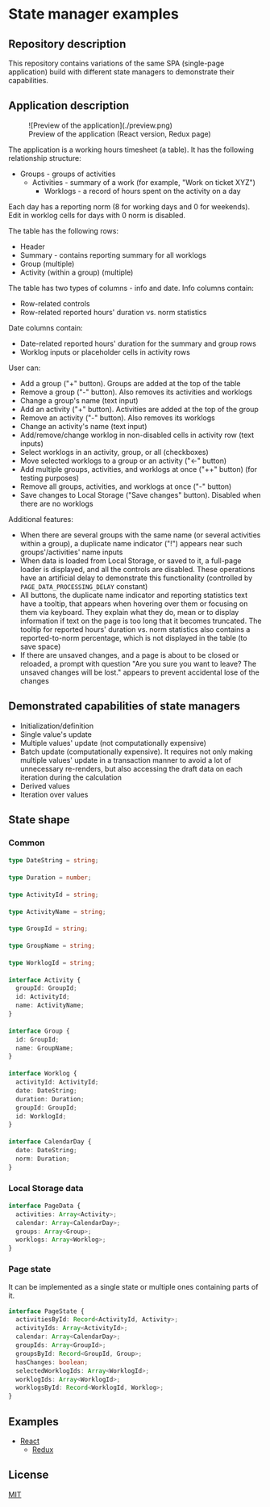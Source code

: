 # State manager examples

## Repository description

This repository contains variations of the same SPA (single-page application) build with different state managers to demonstrate their capabilities.

## Application description

<figure>
  ![Preview of the application](./preview.png)
  <figcaption>Preview of the application (React version, Redux page)</figcaption>
</figure>

The application is a working hours timesheet (a table). It has the following relationship structure:

- Groups - groups of activities
  - Activities - summary of a work (for example, "Work on ticket XYZ")
    - Worklogs - a record of hours spent on the activity on a day

Each day has a reporting norm (8 for working days and 0 for weekends). Edit in worklog cells for days with 0 norm is disabled.

The table has the following rows:

- Header
- Summary - contains reporting summary for all worklogs
- Group (multiple)
- Activity (within a group) (multiple)

The table has two types of columns - info and date.
Info columns contain:

- Row-related controls
- Row-related reported hours' duration vs. norm statistics

Date columns contain:

- Date-related reported hours' duration for the summary and group rows
- Worklog inputs or placeholder cells in activity rows

User can:

- Add a group ("+" button). Groups are added at the top of the table
- Remove a group ("-" button). Also removes its activities and worklogs
- Change a group's name (text input)
- Add an activity ("+" button). Activities are added at the top of the group
- Remove an activity ("-" button). Also removes its worklogs
- Change an activity's name (text input)
- Add/remove/change worklog in non-disabled cells in activity row (text inputs)
- Select worklogs in an activity, group, or all (checkboxes)
- Move selected worklogs to a group or an activity ("←" button)
- Add multiple groups, activities, and worklogs at once ("++" button) (for testing purposes)
- Remove all groups, activities, and worklogs at once ("-" button)
- Save changes to Local Storage ("Save changes" button). Disabled when there are no worklogs

Additional features:

- When there are several groups with the same name (or several activities within a group), a duplicate name indicator ("!") appears near such groups'/activities' name inputs
- When data is loaded from Local Storage, or saved to it, a full-page loader is displayed, and all the controls are disabled. These operations have an artificial delay to demonstrate this functionality (controlled by `PAGE_DATA_PROCESSING_DELAY` constant)
- All buttons, the duplicate name indicator and reporting statistics text have a tooltip, that appears when hovering over them or focusing on them via keyboard. They explain what they do, mean or to display information if text on the page is too long that it becomes truncated. The tooltip for reported hours' duration vs. norm statistics also contains a reported-to-norm percentage, which is not displayed in the table (to save space)
- If there are unsaved changes, and a page is about to be closed or reloaded, a prompt with question "Are you sure you want to leave? The unsaved changes will be lost." appears to prevent accidental lose of the changes

## Demonstrated capabilities of state managers

- Initialization/definition
- Single value's update
- Multiple values' update (not computationally expensive)
- Batch update (computationally expensive). It requires not only making multiple values' update in a transaction manner to avoid a lot of unnecessary re-renders, but also accessing the draft data on each iteration during the calculation
- Derived values
- Iteration over values

## State shape

### Common

```ts
type DateString = string;

type Duration = number;

type ActivityId = string;

type ActivityName = string;

type GroupId = string;

type GroupName = string;

type WorklogId = string;

interface Activity {
  groupId: GroupId;
  id: ActivityId;
  name: ActivityName;
}

interface Group {
  id: GroupId;
  name: GroupName;
}

interface Worklog {
  activityId: ActivityId;
  date: DateString;
  duration: Duration;
  groupId: GroupId;
  id: WorklogId;
}

interface CalendarDay {
  date: DateString;
  norm: Duration;
}
```

### Local Storage data

```ts
interface PageData {
  activities: Array<Activity>;
  calendar: Array<CalendarDay>;
  groups: Array<Group>;
  worklogs: Array<Worklog>;
}
```

### Page state

It can be implemented as a single state or multiple ones containing parts of it.

```ts
interface PageState {
  activitiesById: Record<ActivityId, Activity>;
  activityIds: Array<ActivityId>;
  calendar: Array<CalendarDay>;
  groupIds: Array<GroupId>;
  groupsById: Record<GroupId, Group>;
  hasChanges: boolean;
  selectedWorklogIds: Array<WorklogId>;
  worklogIds: Array<WorklogId>;
  worklogsById: Record<WorklogId, Worklog>;
}
```

## Examples

- [React](./react)
  - [Redux](./react/src/pages/redux)

## License

[MIT](./LICENSE)
